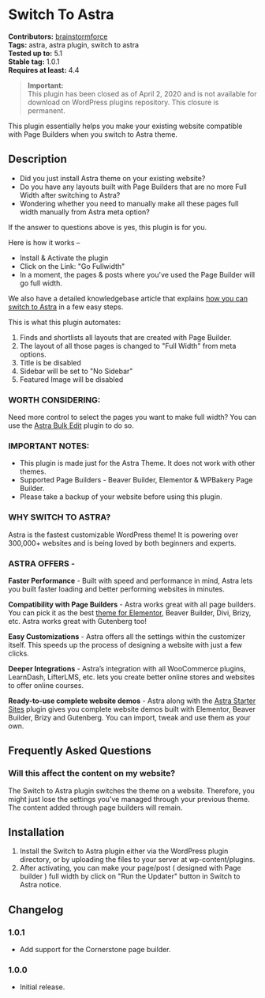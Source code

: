 # Switch To Astra #
**Contributors:** [brainstormforce](https://profiles.wordpress.org/brainstormforce)  
**Tags:** astra, astra plugin, switch to astra  
**Tested up to:** 5.1  
**Stable tag:** 1.0.1  
**Requires at least:** 4.4  

>**Important:**</br>
This plugin has been closed as of April 2, 2020 and is not available for download on WordPress plugins repository. This closure is permanent.

This plugin essentially helps you make your existing website compatible with Page Builders when you switch to Astra theme.

## Description ##

- Did you just install Astra theme on your existing website? 
- Do you have any layouts built with Page Builders that are no more Full Width after switching to Astra?
- Wondering whether you need to manually make all these pages full width manually from Astra meta option? 

If the answer to questions above is yes, this plugin is for you. 

Here is how it works –

- Install & Activate the plugin
- Click on the Link: "Go Fullwidth"
- In a moment, the pages & posts where you've used the Page Builder will go full width.

We also have a detailed knowledgebase article that explains <a href="https://wpastra.com/docs/switch-to-astra?utm_source=wp-repo&utm_medium=astra_desc&utm_campaign=switch_to_astra">how you can switch to Astra</a> in a few easy steps.

This is what this plugin automates:

1. Finds and shortlists all layouts that are created with Page Builder.
2. The layout of all those pages is changed to "Full Width" from meta options.
3. Title is be disabled
4. Sidebar will be set to "No Sidebar"
5. Featured Image will be disabled

### WORTH CONSIDERING: ###

Need more control to select the pages you want to make full width? You can use the <a href="https://wordpress.org/plugins/astra-bulk-edit/">Astra Bulk Edit</a> plugin to do so.

### IMPORTANT NOTES: ###

- This plugin is made just for the Astra Theme. It does not work with other themes.
- Supported Page Builders - Beaver Builder, Elementor & WPBakery Page Builder.
- Please take a backup of your website before using this plugin.

### WHY SWITCH TO ASTRA? ###

Astra is the fastest customizable WordPress theme! It is powering over 300,000+ websites and is being loved by both beginners and experts.

### ASTRA OFFERS - ###

**Faster Performance** - Built with speed and performance in mind, Astra lets you built faster loading and better performing websites in minutes.

**Compatibility with Page Builders** - Astra works great with all page builders. You can pick it as the best <a href="https://wpastra.com/theme-for-elementor/?utm_source=wp-repo&utm_medium=astra_desc&utm_campaign=switch_to_astra">theme for Elementor</a>, Beaver Builder, Divi, Brizy, etc. Astra works great with Gutenberg too!

**Easy Customizations** - Astra offers all the settings within the customizer itself. This speeds up the process of designing a website with just a few clicks.

**Deeper Integrations** - Astra’s integration with all WooCommerce plugins, LearnDash, LifterLMS, etc. lets you create better online stores and websites to offer online courses.

**Ready-to-use complete website demos** - Astra along with the <a href="https://wordpress.org/plugins/astra-sites/">Astra Starter Sites</a> plugin gives you complete website demos built with Elementor, Beaver Builder, Brizy and Gutenberg. You can import, tweak and use them as your own.

## Frequently Asked Questions ##

### Will this affect the content on my website? ###

The Switch to Astra plugin switches the theme on a website. Therefore, you might just lose the settings you’ve managed through your previous theme. The content added through page builders will remain.

## Installation ##

1. Install the Switch to Astra plugin either via the WordPress plugin directory, or by uploading the files to your server at wp-content/plugins.
2. After activating, you can make your page/post ( designed with Page builder ) full width by click on "Run the Updater" button in Switch to Astra notice.

## Changelog ##
### 1.0.1 ###
* Add support for the Cornerstone page builder.

### 1.0.0 ###
* Initial release.
